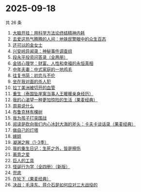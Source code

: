 # 2025-09-18

共 26 条

<!-- BEGIN WEREAD -->
<!-- 最后更新时间 2025-09-18 11:22:18 +0800 -->
1. [大脑开挂：用科学方法论终结精神内耗](https://weread.qq.com/web/bookDetail/8fb327d0813aba5c5g012489)
1. [去爱这热气腾腾的人间：地铁民警眼中的众生百态](https://weread.qq.com/web/bookDetail/77f32c70813aba692g019ed4)
1. [还可以的金女士](https://weread.qq.com/web/bookDetail/74f32b50813aba67eg016b50)
1. [兴安岭异闻录：神秘事件调查组](https://weread.qq.com/web/bookDetail/b18329d0813aba684g017320)
1. [段永平投资问答录（全两册）](https://weread.qq.com/web/bookDetail/38e32c00813ab9f99g0102af)
1. [金钱心理学：财富、人性和幸福的永恒真相](https://weread.qq.com/web/bookDetail/6ab326d0813ab7f97g014662)
1. [中年夫妻：中式家庭的一地鸡毛](https://weread.qq.com/web/bookDetail/84d320b0813aba5b4g01798c)
1. [往复书简：初恋与不伦](https://weread.qq.com/web/bookDetail/4d6325c0813ab67dag011461)
1. [坐在我对面的杀人犯](https://weread.qq.com/web/bookDetail/ac532770813aba51ag017c87)
1. [拉丁美洲被切开的血管](https://weread.qq.com/web/bookDetail/85432b007191874f8549b73)
1. [重生（泰国坠崖案当事人王暖暖亲身经历）](https://weread.qq.com/web/bookDetail/f56324b0813aba592g019f29)
1. [我的心渴望一种更加惊险的生活（果麦经典）](https://weread.qq.com/web/bookDetail/dcd327a0813aba5abg019cde)
1. [周易说什么](https://weread.qq.com/web/bookDetail/9d632660813aba3f4g01716a)
1. [布鲁克林有棵树](https://weread.qq.com/web/bookDetail/8f032d50813ab7957g019979)
1. [我为孩子打突围战](https://weread.qq.com/web/bookDetail/2de32bf0813ab8de9g019ec3)
1. [阅读是砍向我们内心冰封大海的斧头：卡夫卡谈话录（果麦经典）](https://weread.qq.com/web/bookDetail/0fe32f10728dd59e0fe60bf)
1. [做自己的灯塔](https://weread.qq.com/web/bookDetail/b4932f70813ab9a69g019a5a)
1. [嫁姐](https://weread.qq.com/web/bookDetail/a4732730813aba576g0143c7)
1. [凝渊之眸（1-3季）](https://weread.qq.com/web/bookDetail/d7232730813aba5b4g018478)
1. [我的重生日记：生死之外，皆是擦伤](https://weread.qq.com/web/bookDetail/d7432640813ab9560g013cc5)
1. [蓄意之爱](https://weread.qq.com/web/bookDetail/43532ca0813aba568g018253)
1. [巨人的工具](https://weread.qq.com/web/bookDetail/4b4327a0716d376e4b489f0)
1. [怪诞行为学（全四册）（新版）](https://weread.qq.com/web/bookDetail/84e325e05e1bb084e73d5ae)
1. [兜底](https://weread.qq.com/web/bookDetail/69f32160813ab9718g011b1b)
1. [在轮下（果麦经典）](https://weread.qq.com/web/bookDetail/8f732c00813aba58fg0158c0)
1. [决战：毛泽东、蒋介石是如何应对三大战役的](https://weread.qq.com/web/bookDetail/4fa32d807212b0814fa3b09)
<!-- END WEREAD -->